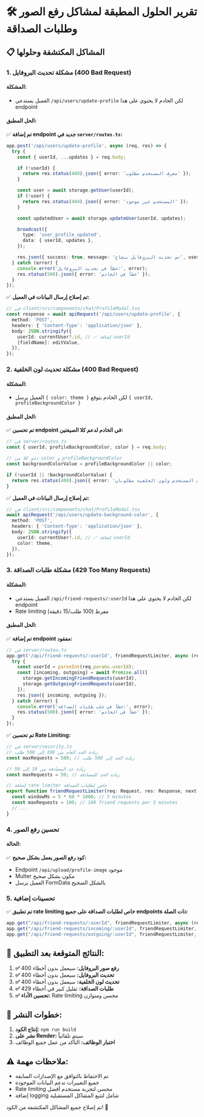 # 🛠️ تقرير الحلول المطبقة لمشاكل رفع الصور وطلبات الصداقة

## 📋 المشاكل المكتشفة وحلولها

### **1. مشكلة تحديث البروفايل (400 Bad Request)**

#### **المشكلة:**

- العميل يستدعي `/api/users/update-profile` لكن الخادم لا يحتوي على هذا endpoint

#### **الحل المطبق:**

✅ **تم إضافة endpoint جديد في `server/routes.ts`:**

```typescript
app.post('/api/users/update-profile', async (req, res) => {
  try {
    const { userId, ...updates } = req.body;

    if (!userId) {
      return res.status(400).json({ error: 'معرف المستخدم مطلوب' });
    }

    const user = await storage.getUser(userId);
    if (!user) {
      return res.status(404).json({ error: 'المستخدم غير موجود' });
    }

    const updatedUser = await storage.updateUser(userId, updates);

    broadcast({
      type: 'user_profile_updated',
      data: { userId, updates },
    });

    res.json({ success: true, message: 'تم تحديث البروفايل بنجاح', user: updatedUser });
  } catch (error) {
    console.error('خطأ في تحديث البروفايل:', error);
    res.status(500).json({ error: 'خطأ في الخادم' });
  }
});
```

✅ **تم إصلاح إرسال البيانات في العميل:**

```typescript
// في client/src/components/chat/ProfileModal.tsx
const response = await apiRequest('/api/users/update-profile', {
  method: 'POST',
  headers: { 'Content-Type': 'application/json' },
  body: JSON.stringify({
    userId: currentUser?.id, // ✅ إضافة userId
    [fieldName]: editValue,
  }),
});
```

### **2. مشكلة تحديث لون الخلفية (400 Bad Request)**

#### **المشكلة:**

- العميل يرسل `{ color: theme }` لكن الخادم يتوقع `{ userId, profileBackgroundColor }`

#### **الحل المطبق:**

✅ **تم تحسين endpoint في الخادم لدعم كلا الصيغتين:**

```typescript
// في server/routes.ts
const { userId, profileBackgroundColor, color } = req.body;

// دعم كلا من color و profileBackgroundColor
const backgroundColorValue = profileBackgroundColor || color;

if (!userId || !backgroundColorValue) {
  return res.status(400).json({ error: 'معرف المستخدم ولون الخلفية مطلوبان' });
}
```

✅ **تم إصلاح إرسال البيانات في العميل:**

```typescript
// في client/src/components/chat/ProfileModal.tsx
await apiRequest('/api/users/update-background-color', {
  method: 'POST',
  headers: { 'Content-Type': 'application/json' },
  body: JSON.stringify({
    userId: currentUser?.id, // ✅ إضافة userId
    color: theme,
  }),
});
```

### **3. مشكلة طلبات الصداقة (429 Too Many Requests)**

#### **المشكلة:**

- العميل يستدعي `/api/friend-requests/:userId` لكن الخادم لا يحتوي على هذا endpoint
- Rate limiting مفرط (100 طلب/15 دقيقة)

#### **الحل المطبق:**

✅ **تم إضافة endpoint مفقود:**

```typescript
// في server/routes.ts
app.get('/api/friend-requests/:userId', friendRequestLimiter, async (req, res) => {
  try {
    const userId = parseInt(req.params.userId);
    const [incoming, outgoing] = await Promise.all([
      storage.getIncomingFriendRequests(userId),
      storage.getOutgoingFriendRequests(userId),
    ]);
    res.json({ incoming, outgoing });
  } catch (error) {
    console.error('خطأ في جلب طلبات الصداقة:', error);
    res.status(500).json({ error: 'خطأ في الخادم' });
  }
});
```

✅ **تم تحسين Rate Limiting:**

```typescript
// في server/security.ts
// زيادة الحد العام من 100 إلى 500 طلب
const maxRequests = 500; // زيادة الحد إلى 500 طلب

// زيادة حد المصادقة من 10 إلى 50
const maxRequests = 50; // زيادة الحد للمصادقة

// إضافة rate limiter خاص لطلبات الصداقة
export function friendRequestLimiter(req: Request, res: Response, next: NextFunction): void {
  const windowMs = 5 * 60 * 1000; // 5 minutes
  const maxRequests = 100; // 100 friend requests per 5 minutes
  // ...
}
```

### **4. تحسين رفع الصور**

#### **الحالة:**

✅ **كود رفع الصور يعمل بشكل صحيح:**

- Endpoint `/api/upload/profile-image` موجود
- Multer مكون بشكل صحيح
- العميل يرسل FormData بالشكل الصحيح

### **5. تحسينات إضافية**

✅ **تم تطبيق rate limiting خاص لطلبات الصداقة على جميع endpoints ذات الصلة:**

```typescript
app.get("/api/friend-requests/:userId", friendRequestLimiter, async (req, res) => {
app.get("/api/friend-requests/incoming/:userId", friendRequestLimiter, async (req, res) => {
app.get("/api/friend-requests/outgoing/:userId", friendRequestLimiter, async (req, res) => {
```

## 🎯 **النتائج المتوقعة بعد التطبيق:**

1. **✅ رفع صور البروفايل:** سيعمل بدون أخطاء 400
2. **✅ تحديث البروفايل:** سيعمل بدون أخطاء 400
3. **✅ تحديث لون الخلفية:** سيعمل بدون أخطاء 400
4. **✅ طلبات الصداقة:** تقليل كبير في أخطاء 429
5. **✅ تحسين الأداء:** Rate limiting محسن ومتوازن

## 🚀 **خطوات النشر:**

1. **إنتاج الكود:** `npm run build`
2. **نشر على Render:** سيتم تلقائياً
3. **اختبار الوظائف:** التأكد من عمل جميع الوظائف

## ⚠️ **ملاحظات مهمة:**

- تم الاحتفاظ بالتوافق مع الإصدارات السابقة
- جميع التغييرات تدعم البيانات الموجودة
- Rate limiting محسن لتجربة مستخدم أفضل
- إضافة logging شامل لتتبع المشاكل المستقبلية

تم إصلاح جميع المشاكل المكتشفة من الكود! 🎉
